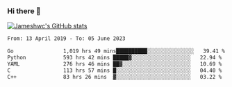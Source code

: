 ### Hi there 👋

[![Jameshwc's GitHub stats](https://github-readme-stats.vercel.app/api?username=jameshwc)](https://github.com/anuraghazra/github-readme-stats)

<!--START_SECTION:waka-->

```txt
From: 13 April 2019 - To: 05 June 2023

Go                1,019 hrs 49 mins██████████░░░░░░░░░░░░░░░   39.41 %
Python            593 hrs 42 mins █████▓░░░░░░░░░░░░░░░░░░░   22.94 %
YAML              276 hrs 46 mins ██▓░░░░░░░░░░░░░░░░░░░░░░   10.69 %
C                 113 hrs 57 mins █░░░░░░░░░░░░░░░░░░░░░░░░   04.40 %
C++               83 hrs 26 mins  ▓░░░░░░░░░░░░░░░░░░░░░░░░   03.22 %
```

<!--END_SECTION:waka-->
